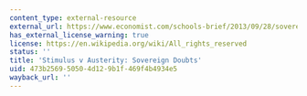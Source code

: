 ```yaml
---
content_type: external-resource
external_url: https://www.economist.com/schools-brief/2013/09/28/sovereign-doubts
has_external_license_warning: true
license: https://en.wikipedia.org/wiki/All_rights_reserved
status: ''
title: 'Stimulus v Austerity: Sovereign Doubts'
uid: 473b2569-5050-4d12-9b1f-469f4b4934e5
wayback_url: ''
---
```

